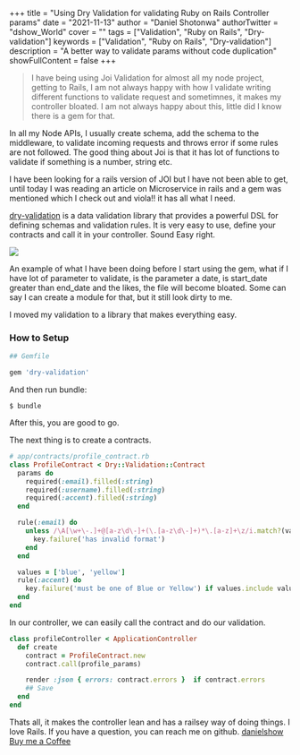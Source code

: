 +++
title = "Using Dry Validation for validating Ruby on Rails Controller params"
date = "2021-11-13"
author = "Daniel Shotonwa"
authorTwitter = "dshow_World"
cover = ""
tags = ["Validation", "Ruby on Rails", "Dry-validation"]
keywords = ["Validation", "Ruby on Rails", "Dry-validation"]
description = "A better way to validate params without code duplication"
showFullContent = false
+++

>  I have being using Joi Validation for almost all my node project, getting to Rails, I am not always happy with how I validate writing different functions to validate request and sometimnes, it makes my controller bloated. I am not always happy about this, little did I know there is a gem for that. 

In all my Node APIs, I usually create schema, add the schema to the middleware, to validate incoming requests and throws error if some rules are not followed. The good thing about Joi is that it has lot of functions to validate if something is a number, string etc.

I have been looking for a rails version of JOI but I have not been able to get, until today I was reading an article on Microservice in rails and a gem was mentioned which I check out and viola!! it has all what I need.

[dry-validation](https://github.com/dry-rb/dry-validation) is a data validation library that provides a powerful DSL for defining schemas and validation rules. It is very easy to use, define your contracts and call it in your controller. Sound Easy right.

![](https://user-images.githubusercontent.com/24846513/141614969-e63a8ddd-968b-416c-883f-b6c39f936c1c.png)

An example of what I have been doing before I start using the gem, what if I have lot of parameter to validate, is the parameter a date, is start_date greater than end_date and the likes, the file will become bloated. Some can say I can create a module for that, but it still look dirty to me.

I moved my validation to a library that makes everything easy.

### How to Setup
```ruby
## Gemfile

gem 'dry-validation'
```

And then run bundle:

```
$ bundle
```

After this, you are good to go.

The next thing is to create a contracts.

```ruby
# app/contracts/profile_contract.rb
class ProfileContract < Dry::Validation::Contract
  params do
    required(:email).filled(:string)
    required(:username).filled(:string)
    required(:accent).filled(:string)
  end

  rule(:email) do
    unless /\A[\w+\-.]+@[a-z\d\-]+(\.[a-z\d\-]+)*\.[a-z]+\z/i.match?(value)
      key.failure('has invalid format')
    end
  end

  values = ['blue', 'yellow']
  rule(:accent) do
    key.failure('must be one of Blue or Yellow') if values.include value
  end
end
```

In our controller, we can easily call the contract and do our validation.

```ruby
class profileController < ApplicationController
  def create
    contract = ProfileContract.new
    contract.call(profile_params)

    render :json { errors: contract.errors }  if contract.errors
    ## Save 
  end
end
```

Thats all, it makes the controller lean and has a railsey way of doing things. I love Rails. 
If you have a question, you can reach me on github. [danielshow](https://github.com/Danielshow)
[Buy me a Coffee](https://www.buymeacoffee.com/danielshow)
